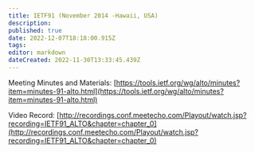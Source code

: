 ```yaml
---
title: IETF91 (November 2014 -Hawaii, USA)
description: 
published: true
date: 2022-12-07T18:18:00.915Z
tags: 
editor: markdown
dateCreated: 2022-11-30T13:33:45.439Z
---
```


Meeting Minutes and Materials:
[​https://tools.ietf.org/wg/alto/minutes?item=minutes-91-alto.html](https://tools.ietf.org/wg/alto/minutes?item=minutes-91-alto.html)

Video Record:
[​http://recordings.conf.meetecho.com/Playout/watch.jsp?recording=IETF91_ALTO&chapter=chapter_0](http://recordings.conf.meetecho.com/Playout/watch.jsp?recording=IETF91_ALTO&chapter=chapter_0)
